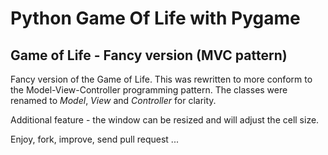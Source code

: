# Python Game Of Life with Pygame
## Game of Life - Fancy version (MVC pattern)

Fancy version of the Game of Life. This was rewritten to more conform to the
Model-View-Controller programming pattern. The classes were renamed to *Model*, 
*View* and *Controller* for clarity. 

Additional feature - the window can be resized and will adjust the cell size.

Enjoy, fork, improve, send pull request ...